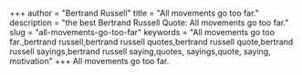 +++
author = "Bertrand Russell"
title = "All movements go too far."
description = "the best Bertrand Russell Quote: All movements go too far."
slug = "all-movements-go-too-far"
keywords = "All movements go too far.,bertrand russell,bertrand russell quotes,bertrand russell quote,bertrand russell sayings,bertrand russell saying,quotes, sayings,quote, saying, motivation"
+++
All movements go too far.
